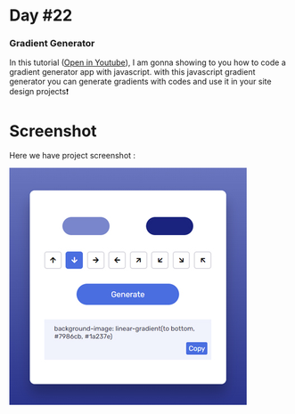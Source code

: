 # Day #22

### Gradient Generator
In this tutorial ([Open in Youtube](https://youtu.be/zUOunkcZcjI)),  I am gonna showing to you how to code a gradient generator app with javascript. with this javascript gradient generator you can generate gradients with codes and use it in your site design projects❗️

# Screenshot
Here we have project screenshot :

![screenshot](screenshot.jpg)